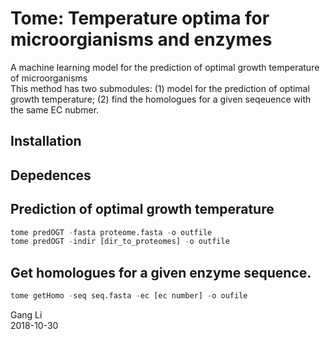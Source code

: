 # Tome: Temperature optima for microorgianisms and enzymes
A machine learning model for the prediction of optimal growth temperature of microorganisms<br/>
This method has two submodules: (1) model for the prediction of optimal growth temperature; (2) find the homologues for a given seqeuence with the same EC nubmer. 

## Installation

## Depedences


## Prediction of optimal growth temperature
```python
tome predOGT -fasta proteome.fasta -o outfile
tome predOGT -indir [dir_to_proteomes] -o outfile
```

## Get homologues for a given enzyme sequence.
```python
tome getHomo -seq seq.fasta -ec [ec number] -o oufile
```

Gang Li<br/>
2018-10-30
